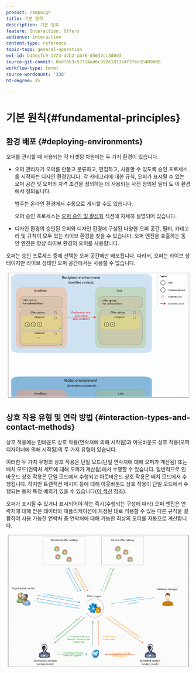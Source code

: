 ```yaml
---
product: campaign
title: 기본 원칙
description: 기본 원칙
feature: Interaction, Offers
audience: interaction
content-type: reference
topic-tags: general-operation
exl-id: b13ecfc9-1723-42b2-ab30-d5637cc3d0dd
source-git-commit: 0ed70b3c57714ad6c3926181334f57ed3b409d98
workflow-type: tm+mt
source-wordcount: '338'
ht-degree: 1%

---
```


# 기본 원칙{#fundamental-principles}



## 환경 배포 {#deploying-environments}

오퍼를 관리할 때 사용되는 각 타겟팅 차원에는 두 가지 환경이 있습니다.

* 오퍼 관리자가 오퍼를 만들고 분류하고, 편집하고, 사용할 수 있도록 승인 프로세스를 시작하는 디자인 환경입니다. 각 카테고리에 대한 규칙, 오퍼가 표시될 수 있는 오퍼 공간 및 오퍼의 자격 조건을 정의하는 데 사용되는 사전 정의된 필터 도 이 환경에서 정의됩니다.

  범주는 온라인 환경에서 수동으로 게시할 수도 있습니다.

  오퍼 승인 프로세스는 [오퍼 승인 및 활성화](../../interaction/using/approving-and-activating-an-offer.md) 섹션에 자세히 설명되어 있습니다.

* 디자인 환경의 승인된 오퍼와 디자인 환경에 구성된 다양한 오퍼 공간, 필터, 카테고리 및 규칙이 모두 있는 라이브 환경을 찾을 수 있습니다. 오퍼 엔진을 호출하는 동안 엔진은 항상 라이브 환경의 오퍼를 사용합니다.

오퍼는 승인 프로세스 중에 선택한 오퍼 공간에만 배포됩니다. 따라서, 오퍼는 라이브 상태이지만 라이브 상태인 오퍼 공간에서는 사용할 수 없습니다.

![](assets/architecture_interaction1.png)

## 상호 작용 유형 및 연락 방법 {#interaction-types-and-contact-methods}

상호 작용에는 인바운드 상호 작용(연락처에 의해 시작됨)과 아웃바운드 상호 작용(오퍼 디자이너에 의해 시작됨)의 두 가지 유형이 있습니다.

이러한 두 가지 유형의 상호 작용은 단일 모드(단일 연락처에 대해 오퍼가 계산됨) 또는 배치 모드(연락처 세트에 대해 오퍼가 계산됨)에서 수행할 수 있습니다. 일반적으로 인바운드 상호 작용은 단일 모드에서 수행되고 아웃바운드 상호 작용은 배치 모드에서 수행됩니다. 하지만 트랜잭션 메시지 등에 대해 아웃바운드 상호 작용이 단일 모드에서 수행되는 등의 특정 예외가 있을 수 있습니다([이 섹션](../../message-center/using/about-transactional-messaging.md) 참조).

오퍼가 표시될 수 있거나 표시되어야 하는 즉시(수행되는 구성에 따라) 오퍼 엔진은 연락처에 대해 받은 데이터와 애플리케이션에 지정된 대로 적용할 수 있는 다른 규칙을 결합하여 사용 가능한 연락처 중 연락처에 대해 가능한 최상의 오퍼를 자동으로 계산합니다.

![](assets/architecture_interaction2.png)
